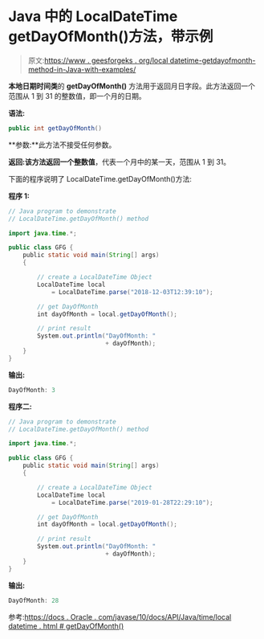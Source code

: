 # Java 中的 LocalDateTime getDayOfMonth()方法，带示例

> 原文:[https://www . geesforgeks . org/local datetime-getdayofmonth-method-in-Java-with-examples/](https://www.geeksforgeeks.org/localdatetime-getdayofmonth-method-in-java-with-examples/)

**本地日期时间类**的 **getDayOfMonth()** 方法用于返回月日字段。此方法返回一个范围从 1 到 31 的整数值，即一个月的日期。

**语法:**

```java
public int getDayOfMonth()

```

**参数:**此方法不接受任何参数。

**返回:**该方法返回一个**整数值**，代表一个月中的某一天，范围从 1 到 31。

下面的程序说明了 LocalDateTime.getDayOfMonth()方法:

**程序 1:**

```java
// Java program to demonstrate
// LocalDateTime.getDayOfMonth() method

import java.time.*;

public class GFG {
    public static void main(String[] args)
    {

        // create a LocalDateTime Object
        LocalDateTime local
            = LocalDateTime.parse("2018-12-03T12:39:10");

        // get DayOfMonth
        int dayOfMonth = local.getDayOfMonth();

        // print result
        System.out.println("DayOfMonth: "
                           + dayOfMonth);
    }
}
```

**输出:**

```java
DayOfMonth: 3

```

**程序二:**

```java
// Java program to demonstrate
// LocalDateTime.getDayOfMonth() method

import java.time.*;

public class GFG {
    public static void main(String[] args)
    {

        // create a LocalDateTime Object
        LocalDateTime local
            = LocalDateTime.parse("2019-01-28T22:29:10");

        // get DayOfMonth
        int dayOfMonth = local.getDayOfMonth();

        // print result
        System.out.println("DayOfMonth: "
                           + dayOfMonth);
    }
}
```

**输出:**

```java
DayOfMonth: 28

```

参考:[https://docs . Oracle . com/javase/10/docs/API/Java/time/local datetime . html # getDayOfMonth()](https://docs.oracle.com/javase/10/docs/api/java/time/LocalDateTime.html#getDayOfMonth())